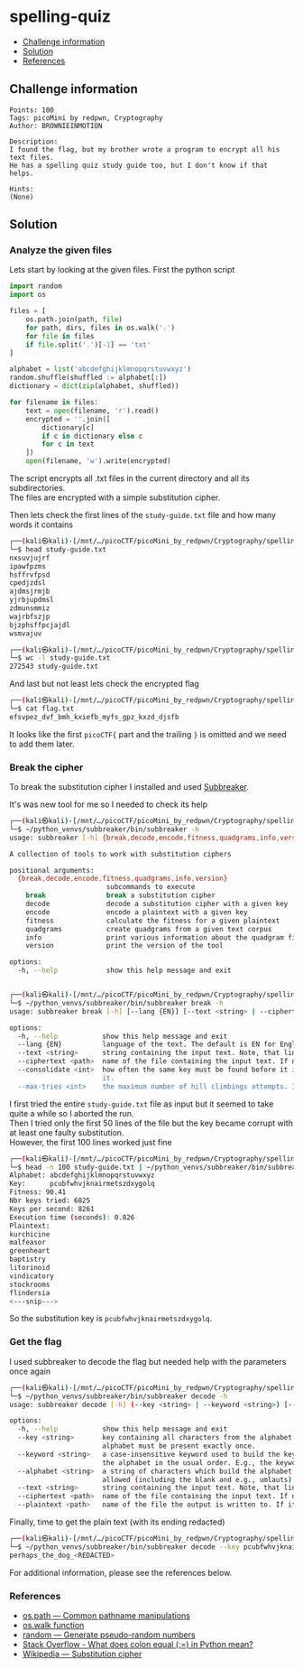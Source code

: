 # spelling-quiz

- [Challenge information](#challenge-information)
- [Solution](#solution)
- [References](#references)

## Challenge information
```
Points: 100
Tags: picoMini by redpwn, Cryptography
Author: BROWNIEINMOTION

Description:
I found the flag, but my brother wrote a program to encrypt all his text files. 
He has a spelling quiz study guide too, but I don't know if that helps.

Hints:
(None)
```

## Solution

### Analyze the given files

Lets start by looking at the given files. First the python script
```python
import random
import os

files = [
    os.path.join(path, file)
    for path, dirs, files in os.walk('.')
    for file in files
    if file.split('.')[-1] == 'txt'
]

alphabet = list('abcdefghijklmnopqrstuvwxyz')
random.shuffle(shuffled := alphabet[:])
dictionary = dict(zip(alphabet, shuffled))

for filename in files:
    text = open(filename, 'r').read()
    encrypted = ''.join([
        dictionary[c]
        if c in dictionary else c
        for c in text
    ])
    open(filename, 'w').write(encrypted)
```

The script encrypts all .txt files in the current directory and all its subdirectories.  
The files are encrypted with a simple substitution cipher.

Then lets check the first lines of the `study-guide.txt` file and how many words it contains
```bash
┌──(kali㉿kali)-[/mnt/…/picoCTF/picoMini_by_redpwn/Cryptography/spelling-quiz]
└─$ head study-guide.txt                                                        
nxsuvjujrf
ipawfpzms
hsffrvfpsd
cpedjzdsl
ajdmsjrmjb
yjrbjupdmsl
zdmunsmmiz
wajrbfszjp
bjzphsffpcjajdl
wsmvajuv

┌──(kali㉿kali)-[/mnt/…/picoCTF/picoMini_by_redpwn/Cryptography/spelling-quiz]
└─$ wc -l study-guide.txt 
272543 study-guide.txt
```

And last but not least lets check the encrypted flag
```bash
┌──(kali㉿kali)-[/mnt/…/picoCTF/picoMini_by_redpwn/Cryptography/spelling-quiz]
└─$ cat flag.txt                                                                              
efsvpez_dvf_bmh_kxiefb_myfs_gpz_kxzd_djsfb
```

It looks like the first `picoCTF{` part and the trailing `}` is omitted and we need to add them later.

### Break the cipher

To break the substitution cipher I installed and used [Subbreaker](https://gitlab.com/guballa/SubstitutionBreaker).

It's was new tool for me so I needed to check its help
```bash
┌──(kali㉿kali)-[/mnt/…/picoCTF/picoMini_by_redpwn/Cryptography/spelling-quiz]
└─$ ~/python_venvs/subbreaker/bin/subbreaker -h        
usage: subbreaker [-h] {break,decode,encode,fitness,quadgrams,info,version} ...

A collection of tools to work with substitution ciphers

positional arguments:
  {break,decode,encode,fitness,quadgrams,info,version}
                        subcommands to execute
    break               break a substitution cipher
    decode              decode a substitution cipher with a given key
    encode              encode a plaintext with a given key
    fitness             calculate the fitness for a given plaintext
    quadgrams           create quadgrams from a given text corpus
    info                print various information about the quadgram file
    version             print the version of the tool

options:
  -h, --help            show this help message and exit


┌──(kali㉿kali)-[/mnt/…/picoCTF/picoMini_by_redpwn/Cryptography/spelling-quiz]
└─$ ~/python_venvs/subbreaker/bin/subbreaker break -h
usage: subbreaker break [-h] [--lang {EN}] [--text <string> | --ciphertext <path>] [--consolidate <int>] [--max-tries <int>]

options:
  -h, --help           show this help message and exit
  --lang {EN}          language of the text. The default is EN for English.
  --text <string>      string containing the input text. Note, that line breaks and blanks might require shell escaping.
  --ciphertext <path>  name of the file containing the input text. If neither --text nor --ciphertext is given, the text will be read from STDIN.
  --consolidate <int>  how often the same key must be found before it is regarded as the best solution. Default is 3. Lower values provide faster but unreliable results. If unsure don't touch
                       it.
  --max-tries <int>    the maximum number of hill climbings attempts. If no solution is found before this value is reached the best solution so far will be provided.
```

I first tried the entire `study-guide.txt` file as input but it seemed to take quite a while so I aborted the run.  
Then I tried only the first 50 lines of the file but the key became corrupt with at least one faulty substitution.  
However, the first 100 lines worked just fine
```bash
┌──(kali㉿kali)-[/mnt/…/picoCTF/picoMini_by_redpwn/Cryptography/spelling-quiz]
└─$ head -n 100 study-guide.txt | ~/python_venvs/subbreaker/bin/subbreaker break
Alphabet: abcdefghijklmnopqrstuvwxyz
Key:      pcubfwhvjknairmetszdxygolq
Fitness: 90.41
Nbr keys tried: 6825
Keys per second: 8261
Execution time (seconds): 0.826
Plaintext:
kurchicine
malfeasor
greenheart
baptistry
litorinoid
vindicatory
stockrooms
flindersia
<---snip--->
```

So the substitution key is `pcubfwhvjknairmetszdxygolq`.

### Get the flag

I used subbreaker to decode the flag but needed help with the parameters once again
```bash
┌──(kali㉿kali)-[/mnt/…/picoCTF/picoMini_by_redpwn/Cryptography/spelling-quiz]
└─$ ~/python_venvs/subbreaker/bin/subbreaker decode -h      
usage: subbreaker decode [-h] (--key <string> | --keyword <string>) [--alphabet <string>] [--text <string> | --ciphertext <path>] [--plaintext <path>]

options:
  -h, --help           show this help message and exit
  --key <string>       key containing all characters from the alphabet. The key can be specified case insensitive, may not contain any non-alphabetical characters, and every character of the
                       alphabet must be present exactly once.
  --keyword <string>   a case-insensitive keyword used to build the key. The key is created by writing out the keyword, removing repeated letters in it, then writing all the remaining letters in
                       the alphabet in the usual order. E.g., the keyword "ZEBRAS" leads to the key "zebrascdfghijklmnopqtuvwxy".
  --alphabet <string>  a string of characters which build the alphabet. Lower and upper characters are treated the same. By default, 'abcdefghijklmnopqrstuvwxyz' is used, but any character is
                       allowed (including the blank and e.g., umlauts). The length of the alphabet may not exceed 32 characters.
  --text <string>      string containing the input text. Note, that line breaks and blanks might require shell escaping.
  --ciphertext <path>  name of the file containing the input text. If neither --text nor --ciphertext is given, the text will be read from STDIN.
  --plaintext <path>   name of the file the output is written to. If it is not given, the output is printed to STDOUT.
```

Finally, time to get the plain text (with its ending redacted)
```bash
┌──(kali㉿kali)-[/mnt/…/picoCTF/picoMini_by_redpwn/Cryptography/spelling-quiz]
└─$ ~/python_venvs/subbreaker/bin/subbreaker decode --key pcubfwhvjknairmetszdxygolq --ciphertext flag.txt
perhaps_the_dog_<REDACTED>
```

For additional information, please see the references below.

### References

- [os.path — Common pathname manipulations](https://docs.python.org/3/library/os.path.html)
- [os.walk function](https://docs.python.org/3/library/os.html#os.walk)
- [random — Generate pseudo-random numbers](https://docs.python.org/3/library/random.html)
- [Stack Overflow - What does colon equal (:=) in Python mean?](https://stackoverflow.com/questions/26000198/what-does-colon-equal-in-python-mean)
- [Wikipedia — Substitution cipher](https://en.wikipedia.org/wiki/Substitution_cipher)
